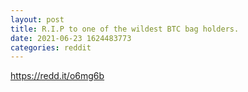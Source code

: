 ```yaml
--- 
layout: post 
title: R.I.P to one of the wildest BTC bag holders. 
date: 2021-06-23 1624483773 
categories: reddit 
--- 
```

https://redd.it/o6mg6b